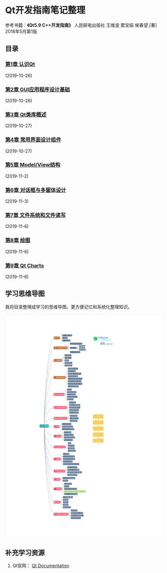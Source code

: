 # Qt开发指南笔记整理

参考书籍：**《Qt5.9 C++开发指南》** 人民邮电出版社    王维波 栗宝娟 候春望.[著] 2018年5月第1版

## 目录  

### [第1章 认识Qt](ch1.md)

(2019-10-26)

### [第2章 GUI应用程序设计基础](ch2.md)

(2019-10-26)

### [第3章  Qt类库概述](ch3.md)

(2019-10-27)

### [第4章  常用界面设计组件](ch4.md)

(2019-10-27)

### [第5章  Model/View结构](ch5.md)

(2019-11-2)

### [第6章 对话框与多窗体设计](ch6.md)

(2019-11-3)

### [第7章 文件系统和文件读写](ch7.md)

(2019-11-6)

### [第8章 绘图](ch8.md)

(2019-11-6)

### [第9章 Qt Charts](ch9.md)

(2019-11-6)

## 学习思维导图

我将目录整理成学习的思维导图，更方便记忆和系统化整理知识。

[![Qt学习思维导图](../../img/Qt/Qt_CppDevlopGuide.svg)](../../img/Qt/Qt_CppDevlopGuide.svg)

## 补充学习资源

1. Qt官网： [Qt Documentation](https://doc.qt.io/qt-5/index.html#)
